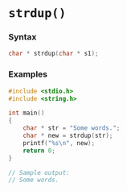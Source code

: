 # `strdup()`

### Syntax

```c
char * strdup(char * s1);
```

### Examples

```c
#include <stdio.h>
#include <string.h>

int main()
{
    char * str = "Some words.";
    char * new = strdup(str);
    printf("%s\n", new);
    return 0;
}

// Sample output:
// Some words.
```
